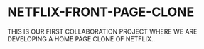 # NETFLIX-FRONT-PAGE-CLONE
THIS IS OUR FIRST COLLABORATION PROJECT WHERE WE ARE DEVELOPING A HOME PAGE CLONE OF NETFLIX..
